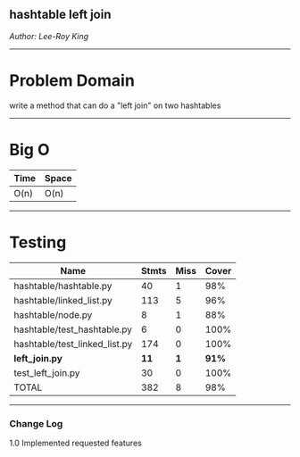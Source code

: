 ## hashtable left join
*Author: Lee-Roy King*

---

# Problem Domain

write a method that can do a "left join" on two hashtables


---

# Big O


| Time | Space |
| :----------- | :----------- |
| O(n) | O(n) |


-------



# Testing

|Name|                            Stmts |  Miss | Cover|
|----------------------------|---------|------|--------|
|hashtable/hashtable.py |            40    |  1   | 98%|
|hashtable/linked_list.py   |       113  |    5  |  96%|
|hashtable/node.py      |             8   |   1   | 88%|
|hashtable/test_hashtable.py|         6    |  0 |  100%|
|hashtable/test_linked_list.py |    174   |   0  | 100%|
|**left_join.py**  |               **11**|**1**|**91%**|
|test_left_join.py    |              30   |   0  | 100%|
|TOTAL|                             382    |  8   | 98%|
---


### Change Log
1.0 Implemented requested features